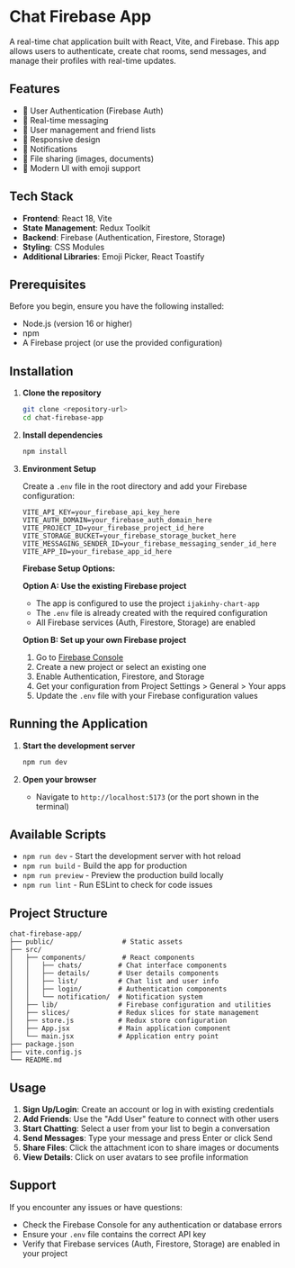 # Chat Firebase App

A real-time chat application built with React, Vite, and Firebase. This app allows users to authenticate, create chat rooms, send messages, and manage their profiles with real-time updates.

## Features

- 🔐 User Authentication (Firebase Auth)
- 💬 Real-time messaging
- 👥 User management and friend lists
- 📱 Responsive design
- 🔔 Notifications
- 📎 File sharing (images, documents)
- 🎨 Modern UI with emoji support

## Tech Stack

- **Frontend**: React 18, Vite
- **State Management**: Redux Toolkit
- **Backend**: Firebase (Authentication, Firestore, Storage)
- **Styling**: CSS Modules
- **Additional Libraries**: Emoji Picker, React Toastify

## Prerequisites

Before you begin, ensure you have the following installed:

- Node.js (version 16 or higher)
- npm
- A Firebase project (or use the provided configuration)

## Installation

1. **Clone the repository**

   ```bash
   git clone <repository-url>
   cd chat-firebase-app
   ```

2. **Install dependencies**

   ```bash
   npm install
   ```

3. **Environment Setup**

   Create a `.env` file in the root directory and add your Firebase configuration:

   ```env
   VITE_API_KEY=your_firebase_api_key_here
   VITE_AUTH_DOMAIN=your_firebase_auth_domain_here
   VITE_PROJECT_ID=your_firebase_project_id_here
   VITE_STORAGE_BUCKET=your_firebase_storage_bucket_here
   VITE_MESSAGING_SENDER_ID=your_firebase_messaging_sender_id_here
   VITE_APP_ID=your_firebase_app_id_here
   ```

   **Firebase Setup Options:**

   **Option A: Use the existing Firebase project**

   - The app is configured to use the project `ijakinhy-chart-app`
   - The `.env` file is already created with the required configuration
   - All Firebase services (Auth, Firestore, Storage) are enabled

   **Option B: Set up your own Firebase project**

   1. Go to [Firebase Console](https://console.firebase.google.com/)
   2. Create a new project or select an existing one
   3. Enable Authentication, Firestore, and Storage
   4. Get your configuration from Project Settings > General > Your apps
   5. Update the `.env` file with your Firebase configuration values

## Running the Application

1. **Start the development server**

   ```bash
   npm run dev
   ```

2. **Open your browser**
   - Navigate to `http://localhost:5173` (or the port shown in the terminal)

## Available Scripts

- `npm run dev` - Start the development server with hot reload
- `npm run build` - Build the app for production
- `npm run preview` - Preview the production build locally
- `npm run lint` - Run ESLint to check for code issues

## Project Structure

```
chat-firebase-app/
├── public/                 # Static assets
├── src/
│   ├── components/         # React components
│   │   ├── chats/         # Chat interface components
│   │   ├── details/       # User details components
│   │   ├── list/          # Chat list and user info
│   │   ├── login/         # Authentication components
│   │   └── notification/  # Notification system
│   ├── lib/               # Firebase configuration and utilities
│   ├── slices/            # Redux slices for state management
│   ├── store.js           # Redux store configuration
│   ├── App.jsx            # Main application component
│   └── main.jsx           # Application entry point
├── package.json
├── vite.config.js
└── README.md
```

## Usage

1. **Sign Up/Login**: Create an account or log in with existing credentials
2. **Add Friends**: Use the "Add User" feature to connect with other users
3. **Start Chatting**: Select a user from your list to begin a conversation
4. **Send Messages**: Type your message and press Enter or click Send
5. **Share Files**: Click the attachment icon to share images or documents
6. **View Details**: Click on user avatars to see profile information

## Support

If you encounter any issues or have questions:

- Check the Firebase Console for any authentication or database errors
- Ensure your `.env` file contains the correct API key
- Verify that Firebase services (Auth, Firestore, Storage) are enabled in your project
